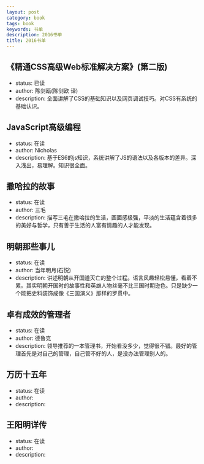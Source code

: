 ```yaml
---
layout: post
category: book
tags: book
keywords: 书单
description: 2016书单
title: 2016书单
---
```


《精通CSS高级Web标准解决方案》(第二版)
---
* status: 已读
* author: 陈剑瓯(陈剑欧 译)
* description: 全面讲解了CSS的基础知识以及网页调试技巧。对CSS有系统的基础认识。


JavaScript高级编程
---
* status: 在读
* author: Nicholas
* description: 基于ES6的js知识，系统讲解了JS的语法以及各版本的差异。深入浅出，易理解。知识很全面。

撒哈拉的故事
---
* status: 在读
* author: 三毛
* description: 描写三毛在撒哈拉的生活，画面感极强，平淡的生活蕴含着很多的美好与哲学，只有善于生活的人富有情趣的人才能发现。

明朝那些事儿
---
* status: 在读
* author: 当年明月(石悦)
* description: 讲述明朝从开国道灭亡的整个过程。语言风趣轻松易懂，看着不累。其实明朝开国时的故事性和英雄人物丝毫不比三国时期逊色。只是缺少一个能把史料装饰成像《三国演义》那样的罗贯中。

卓有成效的管理者
---
* status: 在读
* author: 德鲁克
* description: 领导推荐的一本管理书，开始看没多少，觉得很不错。最好的管理首先是对自己的管理，自己管不好的人，是没办法管理别人的。


万历十五年
---
* status: 在读
* author: 
* description: 

王阳明详传
---
* status: 在读
* author: 
* description: 
